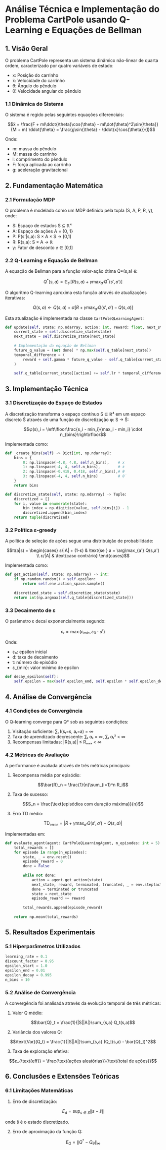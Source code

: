 # Análise Técnica e Implementação do Problema CartPole usando Q-Learning e Equações de Bellman

## 1. Visão Geral

O problema CartPole representa um sistema dinâmico não-linear de quarta ordem, caracterizado por quatro variáveis de estado:
- x: Posição do carrinho
- ẋ: Velocidade do carrinho
- θ: Ângulo do pêndulo
- θ̇: Velocidade angular do pêndulo

### 1.1 Dinâmica do Sistema
O sistema é regido pelas seguintes equações diferenciais:

```math
ẍ = \frac{F + ml\ddot{\theta}\cos{\theta} - ml\dot{\theta}^2\sin{\theta}}{M + m}

\ddot{\theta} = \frac{g\sin{\theta} - \ddot{x}\cos{\theta}}{l}
```

Onde:
- m: massa do pêndulo
- M: massa do carrinho
- l: comprimento do pêndulo
- F: força aplicada ao carrinho
- g: aceleração gravitacional

## 2. Fundamentação Matemática

### 2.1 Formulação MDP
O problema é modelado como um MDP definido pela tupla (S, A, P, R, γ), onde:
- S: Espaço de estados S ⊆ ℝ⁴
- A: Espaço de ações A = {0, 1}
- P: P(s'|s,a): S × A × S → [0,1]
- R: R(s,a): S × A → ℝ
- γ: Fator de desconto γ ∈ [0,1]

### 2.2 Q-Learning e Equação de Bellman
A equação de Bellman para a função valor-ação ótima Q*(s,a) é:

```math
Q^*(s,a) = \mathbb{E}_{s'}\left[R(s,a) + \gamma \max_{a'} Q^*(s',a')\right]
```

O algoritmo Q-learning aproxima esta função através de atualizações iterativas:

```math
Q(s,a) \leftarrow Q(s,a) + \alpha\left[R + \gamma \max_{a'} Q(s',a') - Q(s,a)\right]
```

Esta atualização é implementada na classe `CartPoleQLearningAgent`:

```python
def update(self, state: np.ndarray, action: int, reward: float, next_state: np.ndarray, done: bool):
    current_state = self.discretize_state(state)
    next_state = self.discretize_state(next_state)
    
    # Implementação da equação de Bellman
    future_q_value = (not done) * np.max(self.q_table[next_state])
    temporal_difference = (
        reward + self.gamma * future_q_value - self.q_table[current_state][action]
    )
    
    self.q_table[current_state][action] += self.lr * temporal_difference
```

## 3. Implementação Técnica

### 3.1 Discretização do Espaço de Estados
A discretização transforma o espaço contínuo S ⊆ ℝ⁴ em um espaço discreto Ŝ através de uma função de discretização φ: S → Ŝ:

```math
φ(s)_i = \left\lfloor\frac{s_i - min_i}{max_i - min_i} \cdot n_{bins}\right\rfloor
```

Implementada como:

```python
def _create_bins(self) -> Dict[int, np.ndarray]:
    bins = {
        0: np.linspace(-4.8, 4.8, self.n_bins),    # x
        1: np.linspace(-4, 4, self.n_bins),        # ẋ
        2: np.linspace(-0.418, 0.418, self.n_bins),# θ
        3: np.linspace(-4, 4, self.n_bins)         # θ̇
    }
    return bins

def discretize_state(self, state: np.ndarray) -> Tuple:
    discretized = []
    for i, value in enumerate(state):
        bin_index = np.digitize(value, self.bins[i]) - 1
        discretized.append(bin_index)
    return tuple(discretized)
```

### 3.2 Política ε-greedy
A política de seleção de ações segue uma distribuição de probabilidade:

```math
π(a|s) = \begin{cases} 
ε/|A| + (1-ε) & \text{se } a = \arg\max_{a'} Q(s,a') \\
ε/|A| & \text{caso contrário}
\end{cases}
```

Implementada como:

```python
def get_action(self, state: np.ndarray) -> int:
    if np.random.random() < self.epsilon:
        return self.env.action_space.sample()
    
    discretized_state = self.discretize_state(state)
    return int(np.argmax(self.q_table[discretized_state]))
```

### 3.3 Decaimento de ε
O parâmetro ε decai exponencialmente segundo:

```math
ε_t = \max(ε_{min}, ε_0 \cdot d^t)
```

Onde:
- ε₀: epsilon inicial
- d: taxa de decaimento
- t: número do episódio
- ε_{min}: valor mínimo de epsilon

```python
def decay_epsilon(self):
    self.epsilon = max(self.epsilon_end, self.epsilon * self.epsilon_decay)
```

## 4. Análise de Convergência

### 4.1 Condições de Convergência
O Q-learning converge para Q* sob as seguintes condições:
1. Visitação suficiente: ∑ₜ I(sₜ=s, aₜ=a) = ∞
2. Taxa de aprendizado decrescente: ∑ₜ αₜ = ∞, ∑ₜ αₜ² < ∞
3. Recompensas limitadas: |R(s,a)| ≤ Rₘₐₓ < ∞

### 4.2 Métricas de Avaliação
A performance é avaliada através de três métricas principais:

1. Recompensa média por episódio:
```math
\bar{R}_n = \frac{1}{n}\sum_{i=1}^n R_i
```

2. Taxa de sucesso:
```math
S_n = \frac{\text{episódios com duração máxima}}{n}
```

3. Erro TD médio:
```math
\text{TD}_{\text{error}} = |R + \gamma \max_{a'} Q(s',a') - Q(s,a)|
```

Implementadas em:

```python
def evaluate_agent(agent: CartPoleQLearningAgent, n_episodes: int = 5) -> float:
    total_rewards = []
    for episode in range(n_episodes):
        state, _ = env.reset()
        episode_reward = 0
        done = False
        
        while not done:
            action = agent.get_action(state)
            next_state, reward, terminated, truncated, _ = env.step(action)
            done = terminated or truncated
            state = next_state
            episode_reward += reward
            
        total_rewards.append(episode_reward)
    
    return np.mean(total_rewards)
```

## 5. Resultados Experimentais

### 5.1 Hiperparâmetros Utilizados
```python
learning_rate = 0.1
discount_factor = 0.95
epsilon_start = 1.0
epsilon_end = 0.01
epsilon_decay = 0.995
n_bins = 10
```

### 5.2 Análise de Convergência
A convergência foi analisada através da evolução temporal de três métricas:

1. Valor Q médio: 
```math
\bar{Q}_t = \frac{1}{|S||A|}\sum_{s,a} Q_t(s,a)
```

2. Variância dos valores Q:
```math
\text{Var}(Q_t) = \frac{1}{|S||A|}\sum_{s,a} (Q_t(s,a) - \bar{Q}_t)^2
```

3. Taxa de exploração efetiva:
```math
ε_{\text{eff}} = \frac{\text{ações aleatórias}}{\text{total de ações}}
```

## 6. Conclusões e Extensões Teóricas

### 6.1 Limitações Matemáticas
1. Erro de discretização:
```math
E_d = \sup_{s \in S} \|s - \hat{s}\|
```
onde ŝ é o estado discretizado.

2. Erro de aproximação da função Q:
```math
E_Q = \|Q^* - Q_\theta\|_\infty
```